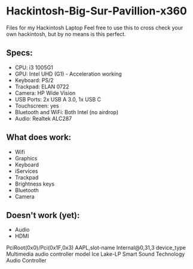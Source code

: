 # Hackintosh-Big-Sur-Pavillion-x360
Files for my Hackintosh Laptop
Feel free to use this to cross check your own hackintosh, but by no means is this perfect.

## Specs:
* CPU: i3 1005G1
* GPU: Intel UHD (G1) - Acceleration working
* Keyboard: PS/2
* Trackpad: ELAN 0722
* Camera: HP Wide Vision
* USB Ports: 2x USB A 3.0, 1x USB C
* Touchscreen: yes
* Bluetooth and WiFi: Both Intel (no airdrop)
* Audio: Realtek ALC287

## What does work:
  * Wifi
  * Graphics
  * Keyboard
  * iServices
  * Trackpad 
  * Brightness keys
  * Bluetooth 
  * Camera

## Doesn't work (yet):
  * Audio
  * HDMI


<key>PciRoot(0x0)/Pci(0x1F,0x3)</key>
			<dict>
				<key>AAPL,slot-name</key>
				<string>Internal@0,31,3</string>
				<key>device_type</key>
				<string>Multimedia audio controller</string>
				<key>model</key>
				<string>Ice Lake-LP Smart Sound Technology Audio Controller</string>
			</dict>
